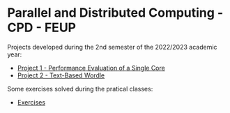 # Parallel and Distributed Computing - CPD - FEUP

Projects developed during the 2nd semester of the 2022/2023 academic year:

- [Project 1 - Performance Evaluation of a Single Core](/projects/assign1)
- [Project 2 - Text-Based Wordle](/projects/assign2)

Some exercises solved during the pratical classes:

- [Exercises](/exercises)
